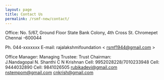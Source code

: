 ```yaml
---
layout: page
title: Contact Us
permalink: /rsmf-new/contact/
---
```


Office:
No. 5/67, Ground Floor
State Bank Colony, 4th Cross St.
Chromepet
Chennai -600044


Ph. 044-xxxxxxx 
E-mail: rajalakshmifoundation < rsmf1944@gmail.com >


Office Manager:                                 Managing Trustee:                                   Trust Chairman:                 
J.Nandagopal                                       N. Shanthi                                                  C N Krishnan
Cell: 9952028228/7010233948           Cell: 9444032890                                       Cell: 9841026505
 rubikadevi@gmail.com                      nstempom@gmail.com                            cnkrish@gmail.com

